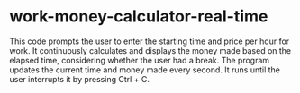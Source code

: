 # work-money-calculator-real-time
This code prompts the user to enter the starting time and price per hour for work. It continuously calculates and displays the money made based on the elapsed time, considering whether the user had a break. The program updates the current time and money made every second. It runs until the user interrupts it by pressing Ctrl + C.
